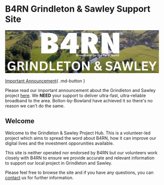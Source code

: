 # B4RN Grindleton & Sawley Support Site
![image](img/br4ngslogo.jpg)

[Important Announcement](news/posts/2.md){ .md-button }

Please read our important announcement about the Grindleton and Sawley project [here](news/posts/2.md). We **NEED** your support to deliver ultra-fast, ultra-reliable broadband to the area. Bolton-by-Bowland have achieved it so there's no reason we can't do the same.
## Welcome
Welcome to the Grindleton & Sawley Project Hub. This is a volunteer-led project which aims to spread the word about B4RN, how it can improve our digital lives and the investment opporunities available.

This site is neither operated nor endorsed by B4RN but our volunteers work closely with B4RN to ensure we provide accurate and relevant information to support our local project in Grindleton and Sawley.

Please feel free to browse the site and if you have any questions, you can [contact](contact.md) us for further information.
